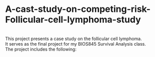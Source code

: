 # A-cast-study-on-competing-risk-Follicular-cell-lymphoma-study 
<br />
This project presents a case study on the follicular cell lymphoma. <br />
It serves as the final project for my BIOS845 Survival Analysis class.<br />
The project includes the following:<br />
